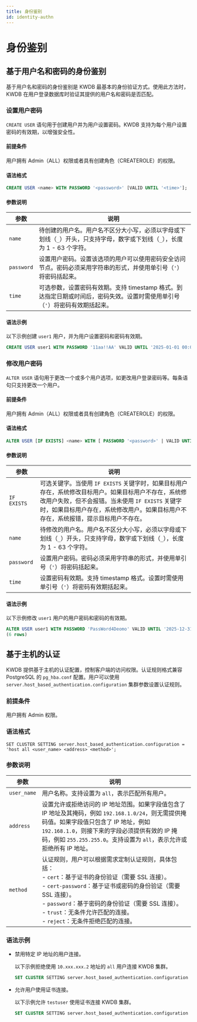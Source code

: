 ```yaml
---
title: 身份鉴别
id: identity-authn
---
```


# 身份鉴别

## 基于用户名和密码的身份鉴别

基于用户名和密码的身份鉴别是 KWDB 最基本的身份验证方式。使用此方法时，KWDB 在用户登录数据库时验证其提供的用户名和密码是否匹配。

### 设置用户密码

`CREATE USER` 语句用于创建用户并为用户设置密码。KWDB 支持为每个用户设置密码的有效期，以增强安全性。

#### 前提条件

用户拥有 Admin（ALL）权限或者具有创建角色（CREATEROLE）的权限。

#### 语法格式

```sql
CREATE USER <name> WITH PASSWORD '<password>' [VALID UNTIL '<time>'];
```

#### 参数说明

| 参数 | 说明 |
| --- | --- |
| `name` | 待创建的用户名。用户名不区分大小写，必须以字母或下划线（`_`）开头，只支持字母，数字或下划线（`_`），长度为 1 - 63 个字符。|
| `password` | 设置用户密码。设置该选项的用户可以使用密码安全访问节点。密码必须采用字符串的形式，并使用单引号（`'`）将密码括起来。|
|  `time` | 可选参数，设置密码有效期。支持 timestamp 格式。到达指定日期或时间后，密码失效。设置时需使用单引号（`'`）将密码有效期括起来。|

#### 语法示例

以下示例创建 `user1` 用户，并为用户设置密码和密码有效期。

```sql
CREATE USER user1 WITH PASSWORD '11aa!!AA' VALID UNTIL '2025-01-01 00:00:00+00:00';
```

### 修改用户密码

`ALTER USER` 语句用于更改一个或多个用户选项，如更改用户登录密码等。每条语句只支持更改一个用户。

#### 前提条件

用户拥有 Admin（ALL）权限或者具有创建角色（CREATEROLE）的权限。

#### 语法格式

```sql
ALTER USER [IF EXISTS] <name> WITH [ PASSWORD '<password>' | VALID UNTIL '<time>'];
```

#### 参数说明

| 参数 | 说明 |
| --- | --- |
| `IF  EXISTS` | 可选关键字。当使用 `IF EXISTS` 关键字时，如果目标用户存在，系统修改目标用户。如果目标用户不存在，系统修改用户失败，但不会报错。当未使用 `IF EXISTS` 关键字时，如果目标用户存在，系统修改用户。如果目标用户不存在，系统报错，提示目标用户不存在。 |
| `name` | 待修改的用户名。用户名不区分大小写，必须以字母或下划线（`_`）开头，只支持字母，数字或下划线（`_`），长度为 1 - 63 个字符。|
| `password` | 设置用户密码。密码必须采用字符串的形式，并使用单引号（`'`）将密码括起来。|
|  `time` | 设置密码有效期。支持 timestamp 格式。设置时需使用单引号（`'`）将密码有效期括起来。|

#### 语法示例

以下示例修改 `user1` 用户的用户密码和密码的有效期。

```sql
ALTER USER user1 WITH PASSWORD 'PassWord4Deomo' VALID UNTIL '2025-12-31';
(6 rows)
```

## 基于主机的认证

KWDB 提供基于主机的认证配置，控制客户端的访问权限。认证规则格式兼容 PostgreSQL 的 `pg_hba.conf` 配置。用户可以使用 `server.host_based_authentication.configuration` 集群参数设置认证规则。

### 前提条件

用户拥有 Admin 权限。

### 语法格式

```shell
SET CLUSTER SETTING server.host_based_authentication.configuration = 'host all <user_name> <address> <method>';
```

### 参数说明

| 参数 | 说明 |
| --- | --- |
| `user_name` | 用户名称。支持设置为 `all`，表示匹配所有用户。|
| `address` | 设置允许或拒绝访问的 IP 地址范围。如果字段值包含了 IP 地址及其掩码，例如 `192.168.1.0/24`，则无需提供掩码值。如果字段值只包含了 IP 地址，例如 `192.168.1.0`，则接下来的字段必须提供有效的 IP 掩码，例如 `255.255.255.0`。支持设置为 `all`，表示允许或拒绝所有 IP 地址。|
|  `method` | 认证规则，用户可以根据需求定制认证规则，具体包括：<br >- `cert`：基于证书的身份验证（需要 SSL 连接）。<br >- `cert-password`：基于证书或密码的身份验证（需要 SSL 连接）。<br >- `password`：基于密码的身份验证（需要 SSL 连接）。<br >- `trust`：无条件允许匹配的连接。<br >- `reject`：无条件拒绝匹配的连接。|

### 语法示例

- 禁用特定 IP 地址的用户连接。

    以下示例拒绝使用 `10.xxx.xxx.2` 地址的 `all` 用户连接 KWDB 集群。

    ```sql
    SET CLUSTER SETTING server.host_based_authentication.configuration = 'host all all 10.xxx.xxx.2 reject';
    ```

- 允许用户使用证书连接。

    以下示例允许 `testuser` 使用证书连接 KWDB 集群。

    ```sql
    SET CLUSTER SETTING server.host_based_authentication.configuration = 'host all testuser 0.0.0.0/0 cert';
    ```
